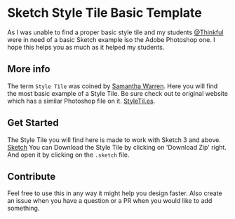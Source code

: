 # Sketch Style Tile Basic Template

As I was unable to find a proper basic style tile
and my students [@Thinkful](http://www.thinkful.com) were in need
of a basic Sketch example iso the Adobe Photoshop one.
I hope this helps you as much as it helped my students.


## More info
The term `Style Tile` was coined by [Samantha Warren](https://twitter.com/samanthatoy).
Here you will find the most basic example of a Style Tile. 
Be sure check out te original website which has a similar Photoshop file on it.
[StyleTil.es](http://styletil.es).

## Get Started
The Style Tile you will find here is made to work with Sketch 3 
and above. [Sketch](http://bohemiancoding.com/sketch/)
You can Download the Style Tile by clicking on 'Download Zip' right. And
open it by clicking on the `.sketch` file.

## Contribute
Feel free to use this in any way it might help you design faster.
Also create an issue when you have a question or a PR when you would
like to add something.